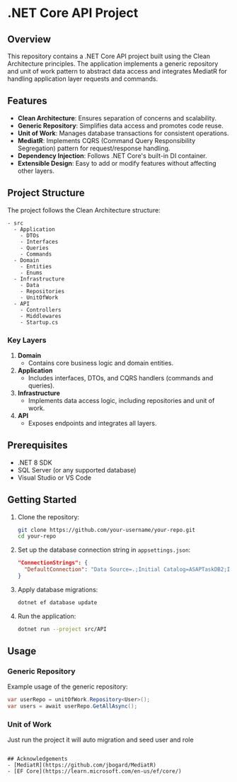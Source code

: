 # .NET Core API Project

## Overview
This repository contains a .NET Core API project built using the Clean Architecture principles. The application implements a generic repository and unit of work pattern to abstract data access and integrates MediatR for handling application layer requests and commands.

## Features
- **Clean Architecture**: Ensures separation of concerns and scalability.
- **Generic Repository**: Simplifies data access and promotes code reuse.
- **Unit of Work**: Manages database transactions for consistent operations.
- **MediatR**: Implements CQRS (Command Query Responsibility Segregation) pattern for request/response handling.
- **Dependency Injection**: Follows .NET Core's built-in DI container.
- **Extensible Design**: Easy to add or modify features without affecting other layers.

## Project Structure
The project follows the Clean Architecture structure:

```
- src
  - Application
    - DTOs
    - Interfaces
    - Queries
    - Commands
  - Domain
    - Entities
    - Enums
  - Infrastructure
    - Data
    - Repositories
    - UnitOfWork
  - API
    - Controllers
    - Middlewares
    - Startup.cs
```

### Key Layers
1. **Domain**
   - Contains core business logic and domain entities.
2. **Application**
   - Includes interfaces, DTOs, and CQRS handlers (commands and queries).
3. **Infrastructure**
   - Implements data access logic, including repositories and unit of work.
4. **API**
   - Exposes endpoints and integrates all layers.

## Prerequisites
- .NET 8 SDK
- SQL Server (or any supported database)
- Visual Studio or VS Code

## Getting Started
1. Clone the repository:
   ```bash
   git clone https://github.com/your-username/your-repo.git
   cd your-repo
   ```

2. Set up the database connection string in `appsettings.json`:
   ```json
   "ConnectionStrings": {
     "DefaultConnection": "Data Source=.;Initial Catalog=ASAPTaskDB2;Integrated Security=True;Trust Server Certificate=True"
   }
   ```

3. Apply database migrations:
   ```bash
   dotnet ef database update
   ```

4. Run the application:
   ```bash
   dotnet run --project src/API
   ```

## Usage
### Generic Repository
Example usage of the generic repository:
```csharp
var userRepo = unitOfWork.Repository<User>();
var users = await userRepo.GetAllAsync();
```

### Unit of Work
Just run the project it will auto migration and seed user and role
```

## Acknowledgements
- [MediatR](https://github.com/jbogard/MediatR)
- [EF Core](https://learn.microsoft.com/en-us/ef/core/)

